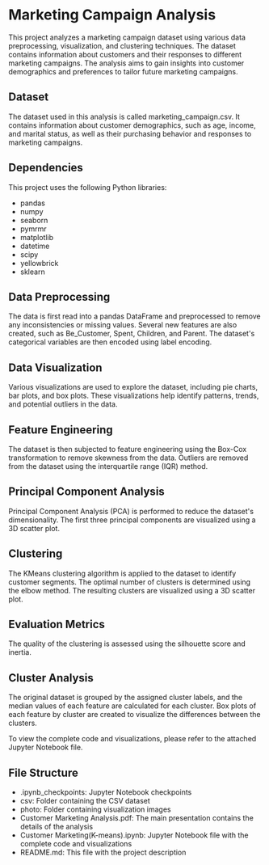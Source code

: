 # Marketing Campaign Analysis

This project analyzes a marketing campaign dataset using various data preprocessing, visualization, and clustering techniques. The dataset contains information about customers and their responses to different marketing campaigns. The analysis aims to gain insights into customer demographics and preferences to tailor future marketing campaigns.

## Dataset

The dataset used in this analysis is called marketing_campaign.csv. It contains information about customer demographics, such as age, income, and marital status, as well as their purchasing behavior and responses to marketing campaigns.

## Dependencies

This project uses the following Python libraries:

- pandas
- numpy
- seaborn
- pymrmr
- matplotlib
- datetime
- scipy
- yellowbrick
- sklearn

## Data Preprocessing

The data is first read into a pandas DataFrame and preprocessed to remove any inconsistencies or missing values. Several new features are also created, such as Be_Customer, Spent, Children, and Parent. The dataset's categorical variables are then encoded using label encoding.

## Data Visualization

Various visualizations are used to explore the dataset, including pie charts, bar plots, and box plots. These visualizations help identify patterns, trends, and potential outliers in the data.

## Feature Engineering

The dataset is then subjected to feature engineering using the Box-Cox transformation to remove skewness from the data. Outliers are removed from the dataset using the interquartile range (IQR) method.

## Principal Component Analysis

Principal Component Analysis (PCA) is performed to reduce the dataset's dimensionality. The first three principal components are visualized using a 3D scatter plot.

## Clustering

The KMeans clustering algorithm is applied to the dataset to identify customer segments. The optimal number of clusters is determined using the elbow method. The resulting clusters are visualized using a 3D scatter plot.

## Evaluation Metrics

The quality of the clustering is assessed using the silhouette score and inertia.

## Cluster Analysis

The original dataset is grouped by the assigned cluster labels, and the median values of each feature are calculated for each cluster. Box plots of each feature by cluster are created to visualize the differences between the clusters.

To view the complete code and visualizations, please refer to the attached Jupyter Notebook file.

## File Structure

- .ipynb_checkpoints: Jupyter Notebook checkpoints
- csv: Folder containing the CSV dataset
- photo: Folder containing visualization images
- Customer Marketing Analysis.pdf: The main presentation contains the details of the analysis
- Customer Marketing(K-means).ipynb: Jupyter Notebook file with the complete code and visualizations
- README.md: This file with the project description
